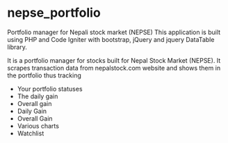 # nepse_portfolio
Portfolio manager for Nepali stock market (NEPSE)
This application is built using PHP and Code Igniter with bootstrap, jQuery and jquery DataTable library.

It is a portfolio manager for stocks built for Nepal Stock Market (NEPSE). It scrapes transaction data from nepalstock.com website and shows them in the portfolio thus tracking
* Your portfolio statuses
* The daily gain
* Overall gain
* Daily Gain
* Overall Gain
* Various charts
* Watchlist
